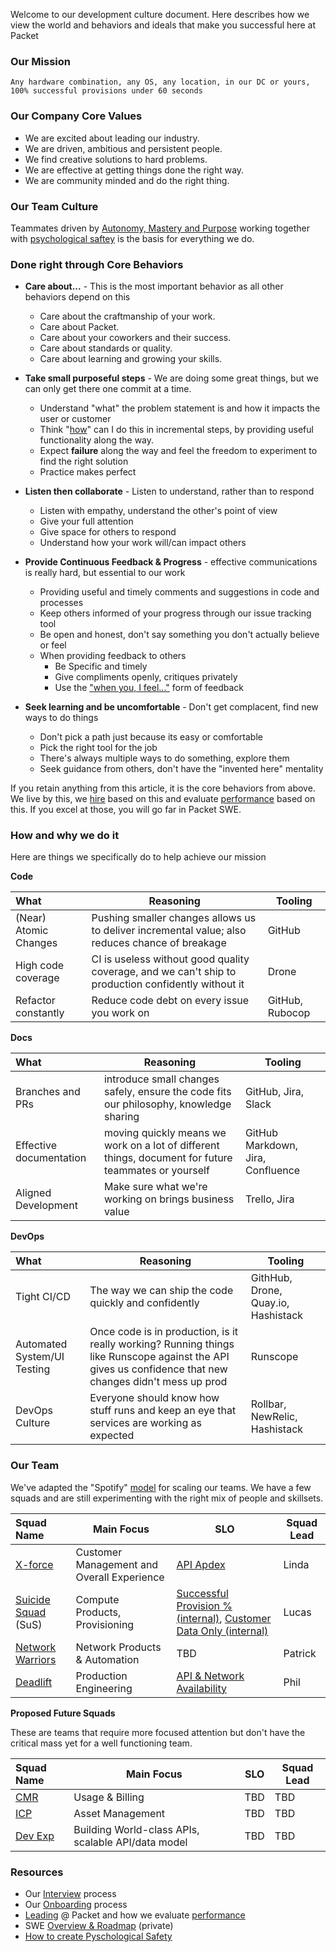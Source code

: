 Welcome to our development culture document.  Here describes how we view the world and behaviors and ideals that make you successful here at Packet

### Our Mission

`Any hardware combination, any OS, any location, in our DC or yours, 100% successful provisions under 60 seconds`

### Our Company Core Values

* We are excited about leading our industry.
* We are driven, ambitious and persistent people.
* We find creative solutions to hard problems.
* We are effective at getting things done the right way.
* We are community minded and do the right thing.

### Our Team Culture

Teammates driven by [Autonomy, Mastery and Purpose](https://en.wikipedia.org/wiki/Drive:_The_Surprising_Truth_About_What_Motivates_Us) working together with [psychological saftey](https://www.nytimes.com/2016/02/28/magazine/what-google-learned-from-its-quest-to-build-the-perfect-team.html) is the basis for everything we do.

### Done right through Core Behaviors

 * __Care about...__ - This is the most important behavior as all other behaviors depend on this
      * Care about the craftmanship of your work.
      * Care about Packet.
      * Care about your coworkers and their success.
      * Care about standards or quality.
      * Care about learning and growing your skills.

 * __Take small purposeful steps__ - We are doing some great things, but we can only get there one commit at a time.
      * Understand "what" the problem statement is and how it impacts the user or customer
      * Think "[how](https://blog.crisp.se/wp-content/uploads/2016/01/mvp.png)" can I do this in incremental steps, by providing useful functionality along the way.
      * Expect __failure__ along the way and feel the freedom to experiment to find the right solution
      * Practice makes perfect

 * __Listen then collaborate__ - Listen to understand, rather than to respond
      * Listen with empathy, understand the other's point of view
      * Give your full attention
      * Give space for others to respond
      * Understand how your work will/can impact others
     
 * __Provide Continuous Feedback & Progress__ - effective communications is really hard, but essential to our work
      * Providing useful and timely comments and suggestions in code and processes
      * Keep others informed of your progress through our issue tracking tool
      * Be open and honest, don't say something you don't actually believe or feel
      * When providing feedback to others
        * Be Specific and timely
        * Give compliments openly, critiques privately
        * Use the ["when you, I feel..."](https://www.erikbohlin.net/handouts/Constructive_Feedback.pdf) form of feedback

 * __Seek learning and be uncomfortable__ - Don't get complacent, find new ways to do things
      * Don't pick a path just because its easy or comfortable
      * Pick the right tool for the job
      * There's always multiple ways to do something, explore them    
      * Seek guidance from others, don't have the "invented here" mentality

If you retain anything from this article, it is the core behaviors from above.  We live by this, we [hire](interview.md) based on this and evaluate [performance](perf.md) based on this.  If you excel at those, you will go far in Packet SWE.

### How and why we do it

Here are things we specifically do to help achieve our mission

__Code__

What   | Reasoning | Tooling
:------- | ----- | ---------
(Near) Atomic Changes | Pushing smaller changes allows us to deliver incremental value; also reduces chance of breakage | GitHub
High code coverage | CI is useless without good quality coverage, and we can't ship to production confidently without it | Drone
Refactor constantly | Reduce code debt on every issue you work on | GitHub, Rubocop

__Docs__

What   | Reasoning | Tooling
:------- | ----- | ---------
Branches and PRs | introduce small changes safely, ensure the code fits our philosophy, knowledge sharing | GitHub, Jira, Slack
Effective documentation | moving quickly means we work on a lot of different things, document for future teammates or yourself | GitHub Markdown, Jira, Confluence
Aligned Development | Make sure what we're working on brings business value | Trello, Jira

__DevOps__

What   | Reasoning | Tooling
:------- | ----- | ---------
Tight CI/CD | The way we can ship the code quickly and confidently | GithHub, Drone, Quay.io, Hashistack
Automated System/UI Testing | Once code is in production, is it really working?  Running things like Runscope against the API gives us confidence that new changes didn't mess up prod | Runscope
DevOps Culture| Everyone should know how stuff runs and keep an eye that services are working as expected | Rollbar, NewRelic, Hashistack

### Our Team

We've adapted the "Spotify" [model](https://blog.crisp.se/wp-content/uploads/2012/11/SpotifyScaling.pdf) for scaling our teams.  We have a few squads and are still experimenting with the right mix of people and skillsets.

Squad Name    | Main Focus | SLO | Squad Lead
:-------------|----------- | --- | -------------
[X-force](https://packet.atlassian.net/secure/RapidBoard.jspa?rapidView=60&useStoredSettings=true) | Customer Management and Overall Experience | [API Apdex](https://synthetics.newrelic.com/accounts/45249/monitors/ee8b6b9b-7373-411d-a801-67708572e293/sla?view=daily-sla-report) | Linda
[Suicide Squad](https://packet.atlassian.net/secure/RapidBoard.jspa?rapidView=61&useStoredSettings=true) (SuS) | Compute Products, Provisioning | [Successful Provision % (internal)](https://northstar.packet.net/d/71i_Y0Jmz/vip-provision-metrics?orgId=1), [Customer Data Only (internal)](https://northstar.packet.net/d/RP-qZ82iz/northstar-dashboard-pusher-data-customer-only) | Lucas
[Network Warriors]() | Network Products & Automation | TBD | Patrick
[Deadlift](https://packet.atlassian.net/secure/RapidBoard.jspa?rapidView=65) | Production Engineering | [API & Network Availability]() | Phil

__Proposed Future Squads__

These are teams that require more focused attention but don't have the critical mass yet for a well functioning team.

Squad Name    | Main Focus | SLO | Squad Lead
:-------------|----------- | --- | -------------
[CMR](https://packet.atlassian.net/secure/RapidBoard.jspa?rapidView=66&projectKey=SWE) | Usage & Billing | TBD | TBD
[ICP]() | Asset Management | TBD | TBD
[Dev Exp]() | Building World-class APIs, scalable API/data model | TBD | TBD

### Resources

* Our [Interview](interview.md) process    
* Our [Onboarding](onboard.md) process    
* [Leading](leading.md) @ Packet and how we evaluate [performance](perf.md)    
* SWE [Overview & Roadmap](https://trello.com/b/A814D0t8/software-eng-roadmap) (private)    
* [How to create Pyschological Safety](https://hbr.org/2017/08/high-performing-teams-need-psychological-safety-heres-how-to-create-it)
